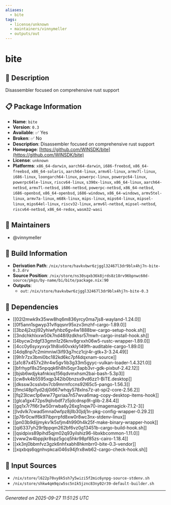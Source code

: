 ```yaml
---
aliases:
  - bite
tags:
  - license/unknown
  - maintainers/vinnymeller
  - outputs/out
---
```


# bite

## 📝 Description

Disassembler focused on comprehensive rust support

## 📋 Package Information

- **Name**: `bite`
- **Version**: `0.3`
- **Available**: ✅ Yes
- **Broken**: ✅ No
- **Description**: Disassembler focused on comprehensive rust support
- **Homepage**: [https://github.com/WINSDK/bite](https://github.com/WINSDK/bite)
- **License**: `unknown`
- **Platforms**: `x86_64-darwin`, `aarch64-darwin`, `i686-freebsd`, `x86_64-freebsd`, `x86_64-solaris`, `aarch64-linux`, `armv6l-linux`, `armv7l-linux`, `i686-linux`, `loongarch64-linux`, `powerpc-linux`, `powerpc64-linux`, `powerpc64le-linux`, `riscv64-linux`, `s390x-linux`, `x86_64-linux`, `aarch64-netbsd`, `armv7l-netbsd`, `i686-netbsd`, `powerpc-netbsd`, `x86_64-netbsd`, `i686-openbsd`, `x86_64-openbsd`, `i686-windows`, `x86_64-windows`, `armv5tel-linux`, `armv7a-linux`, `m68k-linux`, `mips-linux`, `mips64-linux`, `mipsel-linux`, `mips64el-linux`, `riscv32-linux`, `armv6l-netbsd`, `mipsel-netbsd`, `riscv64-netbsd`, `x86_64-redox`, `wasm32-wasi`
## 👥 Maintainers

- @vinnymeller


## 🔧 Build Information

- **Derivation Path**: `/nix/store/havkvbwr6zjggl32467l3dr9blx4hj7n-bite-0.3.drv`
- **Source Position**: `/nix/store/ns30sqxb36k8jrds8z18rv96bpnwc60d-source/pkgs/by-name/bi/bite/package.nix:90`
- **Outputs**:
  - `out`:  `/nix/store/havkvbwr6zjggl32467l3dr9blx4hj7n-bite-0.3`

## 🔗 Dependencies

- [[02l2mwk9x35ww8hq6m836yrcy0ma7js8-wayland-1.24.0]]
- [[0f5ann1sgwyp31vlfqqsnr95xzv3mzhf-cargo-1.89.0]]
- [[3bz4j2xzjl92yhiwfyhbz6gv4w1888bw-cargo-setup-hook.sh]]
- [[3ndchkhlxxw50k7nd48i9zdkhsr57mwh-cargo-install-hook.sh]]
- [[4bycw2rdgf33gmn1z26knv8grxxh06w5-rustc-wrapper-1.89.0]]
- [[4cc0y6syxyxvjx1lh8ix60vxkly149fh-auditable-cargo-1.89.0]]
- [[4dq8np7c2mimniwl3if93g7ncz1cjr4r-gtk+3-3.24.49]]
- [[9h1r7zx3bmi0bc182kd6kc7pf4dqxnam-source]]
- [[a1c87x457x2ihr4w5gv1ib3g33m5gyyc-vulkan-loader-1.4.321.0]]
- [[bfrhypf8s25npqqk6h8hi5qyr3apb3vr-gdk-pixbuf-2.42.12]]
- [[bjsb6wdjykafnkixq156qdvmxhsm2bai-bash-5.3p3]]
- [[cw8vk4b5595xqp342ib0bnzsx9vd6zz1-BiTE.desktop]]
- [[dkssw3csslvbv7cb9mrmfccns92l65c5-pango-1.56.3]]
- [[fmcl48pl1yd2dj0i667whqy578xlns7z-at-spi2-core-2.56.2]]
- [[fq23lcwc1p6ww77gxriaa7n57wva6mag-copy-desktop-items-hook]]
- [[glca1gx472ps9qlivbdf7z5jdcdnsp9l-glib-2.84.4]]
- [[gq1x7r7fl6r3w50rrwba6y26xg1nqw70-imagemagick-7.1.2-3]]
- [[lvdvlk7cwad5mna0wfpz8jllb30jdj1n-pkg-config-wrapper-0.29.2]]
- [[p76r0cwlf6k97ibprrpfd8xw0r8wc3nx-stdenv-linux]]
- [[pn03b9dijjmykv1k5sfjm4h990h4k25f-make-binary-wrapper-hook]]
- [[qi6337yh29r9ppqm262bf6vz0g13451b-cargo-build-hook.sh]]
- [[qsidpixs89pihd5qjm02q93yilshiz96-libxkbcommon-1.11.0]]
- [[vww2w4bppjkr8spz5gcq5hkr98pf85zs-cairo-1.18.4]]
- [[xk3nj0bbmfvz3gzk6nhfxabh8hkmbrr0-bite-0.3-vendor]]
- [[xqxbqs6qgnhvpkcai046s94jfrx8wb62-cargo-check-hook.sh]]

## 📁 Input Sources

- `/nix/store/l622p70vy8k5sh7y5wizi5f2mic6ynpg-source-stdenv.sh`
- `/nix/store/shkw4qm9qcw5sc5n1k5jznc83ny02r39-default-builder.sh`

---
*Generated on 2025-09-27 11:51:25 UTC*

